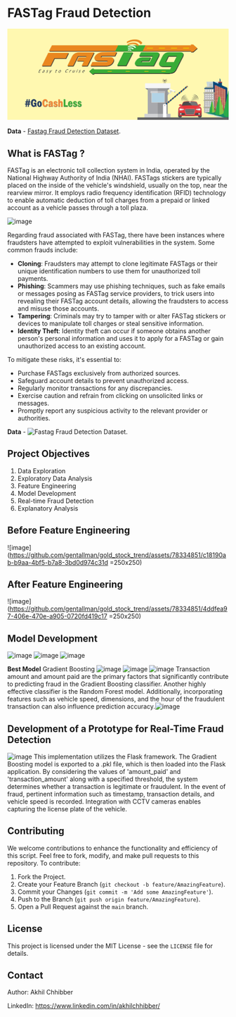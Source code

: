 # FASTag Fraud Detection
<p align="center">
  <img src="https://github.com/akhilchibber/Fastag-Fraud-Detection/blob/main/Fastag.jpeg?raw=true" alt="earthml Logo">
</p>

**Data** - [Fastag Fraud Detection Dataset](https://www.kaggle.com/datasets/thegoanpanda/fastag-fraud-detection-datesets-fictitious/data). 

## What is FASTag ?

FASTag is an electronic toll collection system in India, operated by the National Highway Authority of India (NHAI). FASTags stickers are typically placed on the inside of the vehicle's windshield, usually on the top, near the rearview mirror. It employs radio frequency identification (RFID) technology to enable automatic deduction of toll charges from a prepaid or linked account as a vehicle passes through a toll plaza.

![image](https://github.com/gentallman/gold_stock_trend/assets/78334851/a41469e8-2a50-4b49-b686-e02236598a6d)

Regarding fraud associated with FASTag, there have been instances where fraudsters have attempted to exploit vulnerabilities in the system. Some common frauds include:

- **Cloning**: Fraudsters may attempt to clone legitimate FASTags or their unique identification numbers to use them for unauthorized toll payments.
- **Phishing**: Scammers may use phishing techniques, such as fake emails or messages posing as FASTag service providers, to trick users into revealing their FASTag account details, allowing the fraudsters to access and misuse those accounts.
- **Tampering**: Criminals may try to tamper with or alter FASTag stickers or devices to manipulate toll charges or steal sensitive information.
- **Identity Theft**: Identity theft can occur if someone obtains another person's personal information and uses it to apply for a FASTag or gain unauthorized access to an existing account.

To mitigate these risks, it's essential to:

- Purchase FASTags exclusively from authorized sources.
- Safeguard account details to prevent unauthorized access.
- Regularly monitor transactions for any discrepancies.
- Exercise caution and refrain from clicking on unsolicited links or messages.
- Promptly report any suspicious activity to the relevant provider or authorities.
    
**Data** - ![Fastag Fraud Detection Dataset](https://www.kaggle.com/datasets/thegoanpanda/fastag-fraud-detection-datesets-fictitious/data). 

## Project Objectives
1. Data Exploration
2. Exploratory Data Analysis
3. Feature Engineering
4. Model Development
5. Real-time Fraud Detection
6. Explanatory Analysis

## Before Feature Engineering
![image](https://github.com/gentallman/gold_stock_trend/assets/78334851/c18190ab-b9aa-4bf5-b7a8-3bd0d974c31d =250x250)


## After Feature Engineering
![image](https://github.com/gentallman/gold_stock_trend/assets/78334851/4ddfea97-406e-470e-a905-0720fd419c17 =250x250)

## Model Development
![image](https://github.com/gentallman/gold_stock_trend/assets/78334851/21497614-8256-470b-8154-953cd5a2c474)
![image](https://github.com/gentallman/gold_stock_trend/assets/78334851/2364f3eb-b040-48d6-99e1-0d261ba3381d)
![image](https://github.com/gentallman/gold_stock_trend/assets/78334851/54ab4446-02e4-40b7-a43a-9aa10d78db2a)

**Best Model**
Gradient Boosting
![image](https://github.com/gentallman/gold_stock_trend/assets/78334851/6dccfb55-6b65-421a-9dba-78d34c881484)
![image](https://github.com/gentallman/gold_stock_trend/assets/78334851/fe2ca4d4-56e5-4f50-b260-bb77cdc85629)
![image](https://github.com/gentallman/gold_stock_trend/assets/78334851/303c818e-3ace-4c6b-a703-ff796135df85)
Transaction amount and amount paid are the primary factors that significantly contribute to predicting fraud in the Gradient Boosting classifier. Another highly effective classifier is the Random Forest model. Additionally, incorporating features such as vehicle speed, dimensions, and the hour of the fraudulent transaction can also influence prediction accuracy.![image](https://github.com/gentallman/gold_stock_trend/assets/78334851/e30b6da1-af4b-49fd-8334-3fac04bbfe17)

## Development of a Prototype for Real-Time Fraud Detection
![image](https://github.com/gentallman/gold_stock_trend/assets/78334851/cc66ecdf-e1c0-4ad1-bf8d-ae13db7217c6)
This implementation utilizes the Flask framework. The Gradient Boosting model is exported to a .pkl file, which is then loaded into the Flask application. By considering the values of 'amount_paid' and 'transaction_amount' along with a specified threshold, the system determines whether a transaction is legitimate or fraudulent. In the event of fraud, pertinent information such as timestamp, transaction details, and vehicle speed is recorded. Integration with CCTV cameras enables capturing the license plate of the vehicle.




## Contributing
We welcome contributions to enhance the functionality and efficiency of this script. Feel free to fork, modify, and make pull requests to this repository. To contribute:

1. Fork the Project.
2. Create your Feature Branch (`git checkout -b feature/AmazingFeature`).
3. Commit your Changes (`git commit -m 'Add some AmazingFeature'`).
4. Push to the Branch (`git push origin feature/AmazingFeature`).
5. Open a Pull Request against the `main` branch.

## License

This project is licensed under the MIT License - see the `LICENSE` file for details.

## Contact

Author: Akhil Chhibber

LinkedIn: https://www.linkedin.com/in/akhilchhibber/

